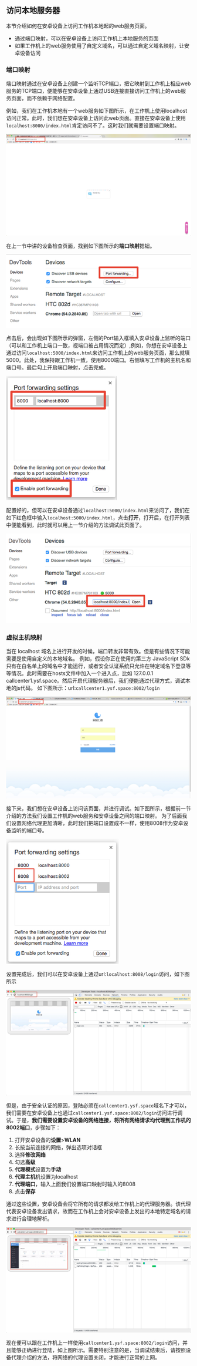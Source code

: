 ## 访问本地服务器

本节介绍如何在安卓设备上访问工作机本地起的web服务页面。
* 通过端口映射，可以在安卓设备上访问工作机上本地服务的页面
* 如果工作机上的web服务使用了自定义域名，可以通过自定义域名映射，让安卓设备访问

### 端口映射

端口映射通过在安卓设备上创建一个监听TCP端口，把它映射到工作机上相应web服务的TCP端口，便能够在安卓设备上通过USB连接直接访问工作机上的web服务页面，而不依赖于网络配置。

例如，我们在工作机本地有一个web服务如下图所示，在工作机上使用localhost访问正常。此时，我们想在安卓设备上访问此web页面。直接在安卓设备上使用``localhost:8000/index.html``肯定访问不了。这时我们就需要设置端口映射。

![](/assets/remote/fc8b1b1b32c4c518.png)

在上一节中讲的设备检查页面，找到如下图所示的**端口映射**摁钮。

![](/assets/remote/d91faf350c4a3750.png)

点击后，会出现如下图所示的弹窗，左侧的Port输入框填入安卓设备上监听的端口（可以和工作机上端口一致，视端口被占用情况而定）,例如，你想在安卓设备上通过访问``localhost:5000/index.html``来访问工作机上的web服务页面，那么就填5000。此处，我保持跟工作机一致，使用8000端口。右侧填写工作机的主机名和端口号。最后勾上开启端口映射，点击完成。

![](/assets/remote/aeef38cc115b65c2.png)

配置好的，但可以在安卓设备通过``localhost:5000/index.html``来访问了，我们在如下红色框中输入``localhost:5000/index.html``，点击**打开**，打开后，在打开列表中便能看到，此时就可以用上一节介绍的方法调试此页面了。

![](/assets/remote/ccd2c944d92d03d3.png)

### 虚拟主机映射

当在 localhost 域名上进行开发的时候，端口转发非常有效。但是有些情况下可能需要是使用自定义的本地域名。
例如，假设你正在使用的第三方 JavaScript SDk 只有在白名单上的域名中才能运行，或者安全认证系统只允许在特定域名下登录等等情况。此时需要在hosts文件中加入一个进入点，比如 127.0.0.1 callcenter1.ysf.space。然后开启代理服务器后，我们便能通过代理方式，调试本地的js代码。
如下图所示：url:`callcenter1.ysf.space:8002/login`

![](/assets/remote/9e272f5bfd003fe3.png)

接下来，我们想在安卓设备上访问该页面，并进行调试。如下图所示，根据前一节介绍的方法我们设置工作机的web服务和安卓设备之间的端口映射。 为了后面我们设置网络代理更加清晰，此时我们把端口设置成不一样，使用8008作为安卓设备监听的端口号。

![](/assets/remote/7dde04849fd38aa4.png)

设置完成后，我们可以在安卓设备上通过url:`localhost:8008/login`访问，如下图所示

![](/assets/remote/80c1c13b6be8def5.png)

但是，由于安全认证的原因，登陆必须在`callcenter1.ysf.space`域名下才可以，我们需要在安卓设备上也通过`callcenter1.ysf.space:8002/login`访问进行调试。于是，**我们需要设置安卓设备的网络连接，将所有网络请求均代理到工作机的8002端口**，步骤如下：

1. 打开安卓设备的**设置**>**WLAN**
2. 长按当前连接的网络，弹出选项对话框
3. 选择**修改网络**
4. 勾选**高级**
5. **代理模式**设置为**手动**
6. **代理主机**机设置为localhost
7. **代理端口**，输入上面我们设置端口映射时输入的8008
8. 点击**保存**

通过这些设置，安卓设备会将它所有的请求都发给工作机上的代理服务器。该代理代表安卓设备发出请求，故而在工作机上会对安卓设备上发出的本地特定域名的请求进行合理地解析。

![](/assets/remote/2fe62b3a673fa491.png)

现在便可以跟在工作机上一样使用`callcenter1.ysf.space:8002/login`访问，并且能够正确进行登陆，如上图所示。需要特别注意的是，当调试结束后，请按照设备代理介绍的方法，将网络的代理设置关闭，才能进行正常的上网。


